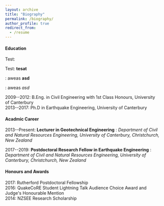 ```yaml
---
layout: archive
title: "Biography"
permalink: /biography/
author_profile: true
redirect_from:
  - /resume
---
```


#### Education

Test:

Test: **tesat**

: aweas **asd**

: aweas *asd*

2009--2012: B.Eng. in Civil Engineering with 1st Class Honours, University of Canterbury  
2013--2017: Ph.D in Earthquake Engineering, University of Canterbury  

#### Acadmic Career

2013--Present: **Lecturer in Geotechnical Engineering**
:    *Department of Civil and Natural Resources Engineering, University of Canterbury, Christchurch, New Zealand*

2017--2019: **Postdoctoral Research Fellow in Earthquake Engineering**
:    *Department of Civil and Natural Resources Engineering, University of Canterbury, Christchurch, New Zealand*
  
#### Honours and Awards

2017: Rutherford Postdoctoral Fellowship  
2016: QuakeCoRE Student Lightning Talk Audience Choice Award and Judge's Honourable Mention  
2014: NZSEE Research Scholarship  
